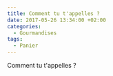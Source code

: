 ```yaml
---
title: Comment tu t'appelles ?
date: 2017-05-26 13:34:00 +02:00
categories:
  - Gourmandises
tags:
  - Panier
---
```


Comment tu t'appelles ?
